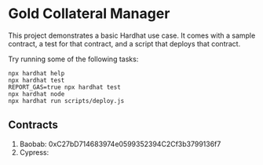 # Gold Collateral Manager

This project demonstrates a basic Hardhat use case. It comes with a sample contract, a test for that contract, and a script that deploys that contract.

Try running some of the following tasks:

```shell
npx hardhat help
npx hardhat test
REPORT_GAS=true npx hardhat test
npx hardhat node
npx hardhat run scripts/deploy.js
```

## Contracts

1. Baobab: 0xC27bD714683974e0599352394C2Cf3b3799136f7
2. Cypress: 